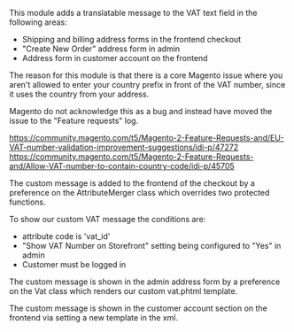 This module adds a translatable message to the VAT text field in the following areas:
- Shipping and billing address forms in the frontend checkout
- "Create New Order" address form in admin
- Address form in customer account on the frontend 

The reason for this module is that there is a core Magento issue where you aren't allowed to enter your country prefix in front of the VAT number, since it uses the country from your address. 

Magento do not acknowledge this as a bug and instead have moved the issue to the "Feature requests" log.  

https://community.magento.com/t5/Magento-2-Feature-Requests-and/EU-VAT-number-validation-improvement-suggestions/idi-p/47272
https://community.magento.com/t5/Magento-2-Feature-Requests-and/Allow-VAT-number-to-contain-country-code/idi-p/45705

The custom message is added to the frontend of the checkout by a preference on the AttributeMerger class which overrides two protected functions. 

To show our custom VAT message the conditions are:
- attribute code is 'vat_id'
- "Show VAT Number on Storefront" setting being configured to "Yes" in admin
- Customer must be logged in

The custom message is shown in the admin address form by a preference on the Vat class which renders our custom vat.phtml template.
 
The custom message is shown in the customer account section on the frontend via setting a new template in the xml. 